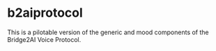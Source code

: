 # b2aiprotocol
This is a pilotable version of the generic and mood components of the Bridge2AI Voice Protocol.

